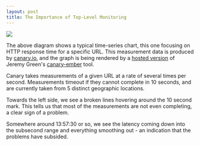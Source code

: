 ```yaml
---
layout: post
title: The Importance of Top-Level Monitoring
---
```


![](http://f.cl.ly/items/1R2m082F3H3s3G3F0U1F/Image%202014-07-11%20at%2013.58.53.png)

The above diagram shows a typical time-series chart, this one focusing on HTTP response time for a specific URL.  This measurement data is produced by [canary.io](http://www.canary.io/), and the graph is being rendered by a [hosted version](http://watch.canary.io) of Jeremy Green's [canary-ember](https://github.com/jagthedrummer/canary-ember) tool.

Canary takes measurements of a given URL at a rate of several times per second.  Measurements timeout if they cannot complete in 10 seconds, and are currently taken from 5 distinct geographic locations.

Towards the left side, we see a broken lines hovering around the 10 second mark.  This tells us that most of the measurements are not even completing, a clear sign of a problem.

Somewhere around 13:57:30 or so, we see the latency coming down into the subsecond range and everything smoothing out - an indication that the problems have subsided.
